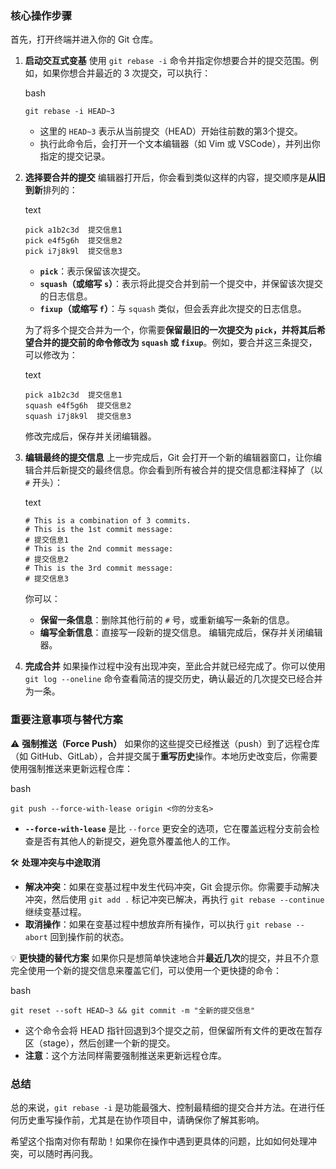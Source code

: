 ### **核心操作步骤**

首先，打开终端并进入你的 Git 仓库。

1. **启动交互式变基**
   使用 `git rebase -i` 命令并指定你想要合并的提交范围。例如，如果你想合并最近的 3 次提交，可以执行：

   bash

   ```
   git rebase -i HEAD~3
   ```

   

   - 这里的 `HEAD~3` 表示从当前提交（HEAD）开始往前数的第3个提交。
   - 执行此命令后，会打开一个文本编辑器（如 Vim 或 VSCode），并列出你指定的提交记录。

2. **选择要合并的提交**
   编辑器打开后，你会看到类似这样的内容，提交顺序是**从旧到新**排列的：

   text

   ```
   pick a1b2c3d  提交信息1
   pick e4f5g6h  提交信息2
   pick i7j8k9l  提交信息3
   ```

   

   - **`pick`**：表示保留该次提交。
   - **`squash`（或缩写 `s`）**：表示将此提交合并到前一个提交中，并保留该次提交的日志信息。
   - **`fixup`（或缩写 `f`）**：与 `squash` 类似，但会丢弃此次提交的日志信息。

   为了将多个提交合并为一个，你需要**保留最旧的一次提交为 `pick`，并将其后希望合并的提交前的命令修改为 `squash` 或 `fixup`**。例如，要合并这三条提交，可以修改为：

   text

   ```
   pick a1b2c3d  提交信息1
   squash e4f5g6h  提交信息2
   squash i7j8k9l  提交信息3
   ```

   

   修改完成后，保存并关闭编辑器。

3. **编辑最终的提交信息**
   上一步完成后，Git 会打开一个新的编辑器窗口，让你编辑合并后新提交的最终信息。你会看到所有被合并的提交信息都注释掉了（以 `#` 开头）：

   text

   ```
   # This is a combination of 3 commits.
   # This is the 1st commit message:
   # 提交信息1
   # This is the 2nd commit message:
   # 提交信息2
   # This is the 3rd commit message:
   # 提交信息3
   ```

   

   你可以：

   - **保留一条信息**：删除其他行前的 `#` 号，或重新编写一条新的信息。
   - **编写全新信息**：直接写一段新的提交信息。
     编辑完成后，保存并关闭编辑器。

4. **完成合并**
   如果操作过程中没有出现冲突，至此合并就已经完成了。你可以使用 `git log --oneline` 命令查看简洁的提交历史，确认最近的几次提交已经合并为一条。

### **重要注意事项与替代方案**

⚠️ **强制推送（Force Push）**
如果你的这些提交已经推送（push）到了远程仓库（如 GitHub、GitLab），合并提交属于**重写历史**操作。本地历史改变后，你需要使用强制推送来更新远程仓库：

bash

```
git push --force-with-lease origin <你的分支名>
```



- **`--force-with-lease`** 是比 `--force` 更安全的选项，它在覆盖远程分支前会检查是否有其他人的新提交，避免意外覆盖他人的工作。

🛠️ **处理冲突与中途取消**

- **解决冲突**：如果在变基过程中发生代码冲突，Git 会提示你。你需要手动解决冲突，然后使用 `git add .` 标记冲突已解决，再执行 `git rebase --continue` 继续变基过程。
- **取消操作**：如果在变基过程中想放弃所有操作，可以执行 `git rebase --abort` 回到操作前的状态。

💡 **更快捷的替代方案**
如果你只是想简单快速地合并**最近几次**的提交，并且不介意完全使用一个新的提交信息来覆盖它们，可以使用一个更快捷的命令：

bash

```
git reset --soft HEAD~3 && git commit -m "全新的提交信息"
```



- 这个命令会将 HEAD 指针回退到3个提交之前，但保留所有文件的更改在暂存区（stage），然后创建一个新的提交。
- **注意**：这个方法同样需要强制推送来更新远程仓库。

### 总结

总的来说，`git rebase -i` 是功能最强大、控制最精细的提交合并方法。在进行任何历史重写操作前，尤其是在协作项目中，请确保你了解其影响。

希望这个指南对你有帮助！如果你在操作中遇到更具体的问题，比如如何处理冲突，可以随时再问我。